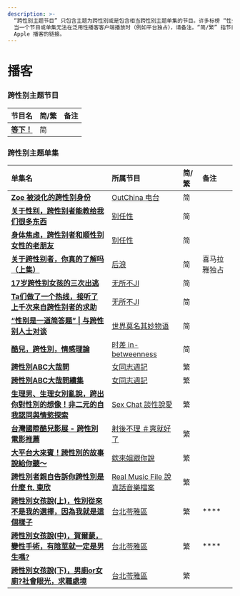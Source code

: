```yaml
---
description: >-
  “跨性别主题节目” 只包含主题为跨性别或是包含相当跨性别主题单集的节目。许多标榜 “性少数” 或是“LGBT” 的节目几乎没有跨性别相关的内容。
  当一个节目或单集无法在泛用性播客客户端播放时（例如平台独占），请备注。“简/繁” 指节目/单集简介（Show Notes）所使用的语言。条目的链接暂时为
  Apple 播客的链接。
---
```


# 播客

### 跨性别主题节目

| 节目名 | 简/繁 | 备注 |
| :--- | :--- | :--- |
| [**等下！**](https://podcasts.apple.com/us/podcast/%E7%AD%89%E4%B8%8B/id1505488710) | 简 |  |



### 跨性别主题单集

| 单集名 | 所属节目 | 简/繁 | 备注 |
| :--- | :--- | :--- | :--- |
| [**Zoe 被淡化的跨性别身份**](https://podcasts.apple.com/us/podcast/zoe-%E8%A2%AB%E6%B7%A1%E5%8C%96%E7%9A%84%E8%B7%A8%E6%80%A7%E5%88%AB%E8%BA%AB%E4%BB%BD/id1510082987?i=1000474479167) | [OutChina 电台](https://podcasts.apple.com/us/podcast/outchina%E7%94%B5%E5%8F%B0/id1510082987) | 简 |  |
| [**关于性别，跨性别者能教给我们很多东西**](https://podcasts.apple.com/us/podcast/%E5%88%AB%E4%BB%BB%E6%80%A7/id1504822434?i=1000510720233) | [别任性](https://podcasts.apple.com/us/podcast/%E5%88%AB%E4%BB%BB%E6%80%A7/id1504822434) | 简 |  |
| [**身体焦虑，跨性别者和顺性别女性的老朋友**](https://podcasts.apple.com/us/podcast/%E5%88%AB%E4%BB%BB%E6%80%A7/id1504822434?i=1000474595559) | [别任性](https://podcasts.apple.com/us/podcast/%E5%88%AB%E4%BB%BB%E6%80%A7/id1504822434) | 简 |  |
| [**关于跨性别者，你真的了解吗（上集）**](https://www.ximalaya.com/qinggan/37754699/326793086) | [后浪](https://www.ximalaya.com/qinggan/37754699/) | 简 | 喜马拉雅独占 |
| [**17岁跨性别女孩的三次出逃**](https://podcasts.apple.com/us/podcast/s1e17-17%E5%B2%81%E8%B7%A8%E6%80%A7%E5%88%AB%E5%A5%B3%E5%AD%A9%E7%9A%84%E4%B8%89%E6%AC%A1%E5%87%BA%E9%80%83/id1496572608?i=1000476382296) | [无所不JI](https://podcasts.apple.com/us/podcast/%E6%97%A0%E6%89%80%E4%B8%8Dji/id1496572608) | 简 |  |
| [**Ta们做了一个热线，接听了上千次来自跨性别者的求助**](https://podcasts.apple.com/us/podcast/s1e5-ta%E4%BB%AC%E5%81%9A%E4%BA%86%E4%B8%80%E4%B8%AA%E7%83%AD%E7%BA%BF-%E6%8E%A5%E5%90%AC%E4%BA%86%E4%B8%8A%E5%8D%83%E6%AC%A1%E6%9D%A5%E8%87%AA%E8%B7%A8%E6%80%A7%E5%88%AB%E8%80%85%E7%9A%84%E6%B1%82%E5%8A%A9/id1496572608?i=1000466834873) | [无所不JI](https://podcasts.apple.com/us/podcast/%E6%97%A0%E6%89%80%E4%B8%8Dji/id1496572608) | 简 |  |
| [**“性别是一道简答题” \| 与跨性别人士对谈**](https://podcasts.apple.com/us/podcast/%E7%95%AA%E5%A4%9603-%E6%80%A7%E5%88%AB%E6%98%AF%E4%B8%80%E9%81%93%E7%AE%80%E7%AD%94%E9%A2%98-%E4%B8%8E%E8%B7%A8%E6%80%A7%E5%88%AB%E4%BA%BA%E5%A3%AB%E5%AF%B9%E8%B0%88/id1523389718?i=1000486323611) | [世界莫名其妙物语](https://podcasts.apple.com/us/podcast/%E4%B8%96%E7%95%8C%E8%8E%AB%E5%90%8D%E5%85%B6%E5%A6%99%E7%89%A9%E8%AF%AD/id1523389718) | 简 |  |
| [**酷兒，跨性別，情感理論**](https://podcasts.apple.com/us/podcast/%E6%97%B6%E5%B7%AE-in-betweenness/id1519667412?i=1000496666262) | [时差 in-betweenness](https://podcasts.apple.com/us/podcast/%E6%97%B6%E5%B7%AE-in-betweenness/id1519667412) | 简 |  |
| [**跨性別ABC大哉問**](https://podcasts.apple.com/us/podcast/%E8%B7%A8%E6%80%A7%E5%88%A5abc%E5%A4%A7%E5%93%89%E5%95%8F/id1514566650?i=1000505890811) | [女同志週記](https://podcasts.apple.com/us/podcast/%E5%A5%B3%E5%90%8C%E5%BF%97%E9%80%B1%E8%A8%98/id1514566650) | 繁 |  |
| [**跨性別ABC大哉問續集**](https://podcasts.apple.com/us/podcast/%E8%B7%A8%E6%80%A7%E5%88%A5abc%E5%A4%A7%E5%93%89%E5%95%8F%E7%BA%8C%E9%9B%86/id1514566650?i=1000506739714) | [女同志週記](https://podcasts.apple.com/us/podcast/%E5%A5%B3%E5%90%8C%E5%BF%97%E9%80%B1%E8%A8%98/id1514566650) | 繁 |  |
| [**生理男、生理女別亂說，跨出你對性別的想像！非二元的自我認同與情慾探索**](https://podcasts.apple.com/us/podcast/sex-chat-%E8%AB%87%E6%80%A7%E8%AA%AA%E6%84%9B/id1460651216?i=1000516885411) | [Sex Chat 談性說愛](https://podcasts.apple.com/us/podcast/sex-chat-%E8%AB%87%E6%80%A7%E8%AA%AA%E6%84%9B/id1460651216) | 繁 |  |
| [**台灣國際酷兒影展 - 跨性別電影推薦**](https://podcasts.apple.com/us/podcast/%E5%B0%84%E5%BE%8C%E4%B8%8D%E7%90%86-%E7%88%BD%E5%B0%B1%E5%A5%BD%E4%BA%86/id1513789868?i=1000489077259) | [射後不理 ＃爽就好了](https://podcasts.apple.com/us/podcast/%E5%B0%84%E5%BE%8C%E4%B8%8D%E7%90%86-%E7%88%BD%E5%B0%B1%E5%A5%BD%E4%BA%86/id1513789868) | 繁 |  |
| [**大平台大來賓！跨性別的故事說給你聽～**](https://podcasts.apple.com/us/podcast/ep23-%E5%A4%A7%E5%B9%B3%E5%8F%B0%E5%A4%A7%E4%BE%86%E8%B3%93-%E8%B7%A8%E6%80%A7%E5%88%A5%E7%9A%84%E6%95%85%E4%BA%8B%E8%AA%AA%E7%B5%A6%E4%BD%A0%E8%81%BD/id1515872367?i=1000496951446) | [欸來姐跟你說](https://podcasts.apple.com/us/podcast/%E6%AC%B8%E4%BE%86%E5%A7%90%E8%B7%9F%E4%BD%A0%E8%AA%AA/id1515872367) | 繁 |  |
| [**跨性別者親自告訴你跨性別是什麼 ft. 東欣**](https://podcasts.apple.com/us/podcast/ep2-%E8%B7%A8%E6%80%A7%E5%88%A5%E8%80%85%E8%A6%AA%E8%87%AA%E5%91%8A%E8%A8%B4%E4%BD%A0%E8%B7%A8%E6%80%A7%E5%88%A5%E6%98%AF%E4%BB%80%E9%BA%BC-ft-%E6%9D%B1%E6%AC%A3/id1542896749?i=1000518166947) | [Real Music File 說真話音樂檔案](https://podcasts.apple.com/us/podcast/real-music-file-%E8%AA%AA%E7%9C%9F%E8%A9%B1%E9%9F%B3%E6%A8%82%E6%AA%94%E6%A1%88/id1542896749) | 繁 |  |
| [**跨性別女孩說\(上\)，性別從來不是我的選擇，因為我就是這個樣子**](https://podcasts.apple.com/us/podcast/ep9-%E8%B7%A8%E6%80%A7%E5%88%A5%E5%A5%B3%E5%AD%A9%E8%AA%AA-%E4%B8%8A-%E6%80%A7%E5%88%A5%E5%BE%9E%E4%BE%86%E4%B8%8D%E6%98%AF%E6%88%91%E7%9A%84%E9%81%B8%E6%93%87-%E5%9B%A0%E7%82%BA%E6%88%91%E5%B0%B1%E6%98%AF%E9%80%99%E5%80%8B%E6%A8%A3%E5%AD%90-%E7%95%B0%E8%A8%80%E5%A0%82/id1526010739?i=1000492693487) | [台北苓雅區](https://podcasts.apple.com/us/podcast/%E5%8F%B0%E5%8C%97%E8%8B%93%E9%9B%85%E5%8D%80/id1526010739) | 繁 | \*\*\*\* |
| [**跨性別女孩說\(中\)，賀爾蒙，變性手術，有陰莖就一定是男生嗎?**](https://podcasts.apple.com/us/podcast/ep10-%E7%95%B0%E8%A8%80%E5%A0%82-%E8%B7%A8%E6%80%A7%E5%88%A5%E5%A5%B3%E5%AD%A9%E8%AA%AA-%E4%B8%AD-%E8%B3%80%E7%88%BE%E8%92%99-%E8%AE%8A%E6%80%A7%E6%89%8B%E8%A1%93-%E6%9C%89%E9%99%B0%E8%8E%96%E5%B0%B1%E4%B8%80%E5%AE%9A%E6%98%AF%E7%94%B7%E7%94%9F%E5%97%8E/id1526010739?i=1000493519152) | [台北苓雅區](https://podcasts.apple.com/us/podcast/%E5%8F%B0%E5%8C%97%E8%8B%93%E9%9B%85%E5%8D%80/id1526010739) | 繁 | \*\*\*\* |
| [**跨性別女孩說\(下\)，男廁or女廁?社會眼光，求職處境**](https://podcasts.apple.com/us/podcast/ep11-%E7%95%B0%E8%A8%80%E5%A0%82-%E8%B7%A8%E6%80%A7%E5%88%A5%E5%A5%B3%E5%AD%A9%E8%AA%AA-%E4%B8%8B-%E7%94%B7%E5%BB%81or%E5%A5%B3%E5%BB%81-%E7%A4%BE%E6%9C%83%E7%9C%BC%E5%85%89-%E6%B1%82%E8%81%B7%E8%99%95%E5%A2%83/id1526010739?i=1000494543217) | [台北苓雅區](https://podcasts.apple.com/us/podcast/%E5%8F%B0%E5%8C%97%E8%8B%93%E9%9B%85%E5%8D%80/id1526010739) | 繁 |  |





